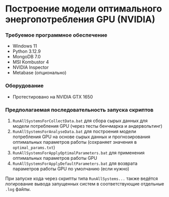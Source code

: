# Построение модели оптимального энергопотребления GPU (NVIDIA)

### Требуемое программное обеспечение
- Windows 11
- Python 3.12.9
- MongoDB 7.0
- MSI Kombustor 4
- NVIDIA Inspector
- Metabase (опционально)

### Оборудование
- Протестировано на NVIDIA GTX 1650

### Предполагаемая последовательность запуска скриптов
1. `RunAllSystemsForCollectData.bat` для сбора сырых данных для модели потребления GPU (через тесты бенчмарка и андервольтинг)
2. `RunAllSystemsForAnalyseData.bat` для построения модели потребления GPU на основе сырых данных и прогнозирования оптимальных параметров работы (сохраняет значения в `optimal_params.txt`)
3. `RunAllSystemsForApplyOptimalParameters.bat` для применения оптимальных параметров работы GPU
4. `RunAllSystemsForApplyDefaultParameters.bat` для возврата параметров работы GPU по умолчанию (если нужно)

При запуске кода через скрипты типа `RunAllSystems...` также ведётся логирование вывода запущенных систем в соответствующие отдельные `.log` файлы.
